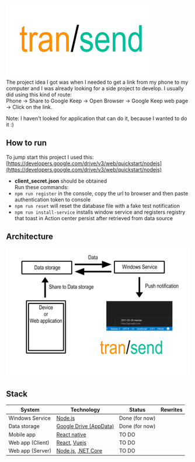 ![transend](./logo.png)  
The project idea I got was when I needed to get a link from my phone to my computer and I was already looking for a side project to develop. I usually did using this kind of route:  
Phone -> Share to Google Keep -> Open Browser -> Google Keep web page -> Click on the link.  

Note: I haven't looked for application that can do it, because I wanted to do it :)  

## How to run
To jump start this project I used this:  
[https://developers.google.com/drive/v3/web/quickstart/nodejs](https://developers.google.com/drive/v3/web/quickstart/nodejs)  
- **client_secret.json** should be obtained  
Run these commands: 
- `npm run register` in the console, copy the url to browser and then paste authentication token to console
- `npm run reset` will reset the database file with a fake test notification
- `npm run install-service` installs window service and registers registry that toast in Action center persist after retrieved from data source

## Architecture
![Architecture](./transend.png)

## Stack

| System   |   Technology  |  Status | Rewrites |
|----------|---------------|---------|----------|
| Windows Service |  [Node.js](https://github.com/nodejs)  | Done (for now) |
| Data storage | [Google Drive (AppData)](https://developers.google.com/drive/v3/web/appdata)  | Done (for now)  |  |
| Mobile app | [React native](https://facebook.github.io/react-native) |   TO DO |  |
| Web app (Client) | [React](https://facebook.github.io/react), [Vuejs](https://github.com/vuejs) | TO DO |  |
| Web app (Server) | [Node.js](https://github.com/nodejs), [.NET Core](https://github.com/dotnet/core) | TO DO |  |

